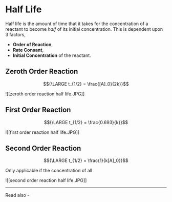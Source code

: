 # Half Life

Half life is the amount of time that it takes for the concentration of a reactant to become *half* of its initial concentration. This is dependent upon 3 factors,

-  **Order of Reaction**,
-  **Rate Consant**,
-  **Initial Concentration** of the reactant.


## Zeroth Order Reaction

$${\LARGE t_{1/2} = \frac{[A]_0}{2k}}$$

![[zeroth order reaction half life.JPG]]

## First Order Reaction

$${\LARGE t_{1/2} = \frac{0.693}{k}}$$

![[first order reaction half life.JPG]]

## Second Order Reaction

$${\LARGE t_{1/2} = \frac{1}{k[A]_0}}$$

Only applicable if the concentration of all 

![[second order reaction half life.JPG]]

---
Read also - 